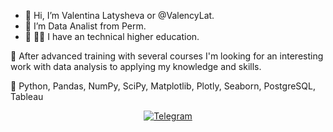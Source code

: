 - 👋 Hi, I’m Valentina Latysheva or @ValencyLat. 
- 👀 I’m Data Analist from Perm.
- 🌱 👩‍🎓 I have an technical higher education.
   
👀 After advanced training with several courses I'm looking
 for an interesting work with data analysis to applying my knowledge and skills.

💼 Python, Pandas, NumPy, SciPy, Matplotlib, Plotly, Seaborn, PostgreSQL, Tableau


<div id="socials" align="center"> 
  </a>
   <a href="https://t.me/Valentinacoach">
    <img src="https://img.shields.io/badge/Telegram-blue?style=for-the-badge&logo=telegram&logoColor=white" alt="Telegram"/>
  </a>
</div>


<!---
ValencyLat/ValencyLat is a ✨ special ✨ repository because its `README.md` (this file) appears on your GitHub profile.
You can click the Preview link to take a look at your changes.
--->



